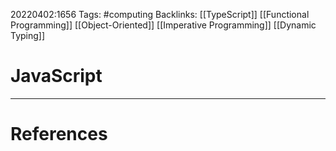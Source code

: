 20220402:1656
Tags: #computing 
Backlinks: [[TypeScript]] [[Functional Programming]] [[Object-Oriented]] [[Imperative Programming]] [[Dynamic Typing]]
# JavaScript




---
# References